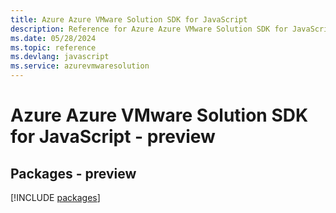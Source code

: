 ```yaml
---
title: Azure Azure VMware Solution SDK for JavaScript
description: Reference for Azure Azure VMware Solution SDK for JavaScript
ms.date: 05/28/2024
ms.topic: reference
ms.devlang: javascript
ms.service: azurevmwaresolution
---
```

# Azure Azure VMware Solution SDK for JavaScript - preview
## Packages - preview
[!INCLUDE [packages](azure-vmware-solution-index.md)]